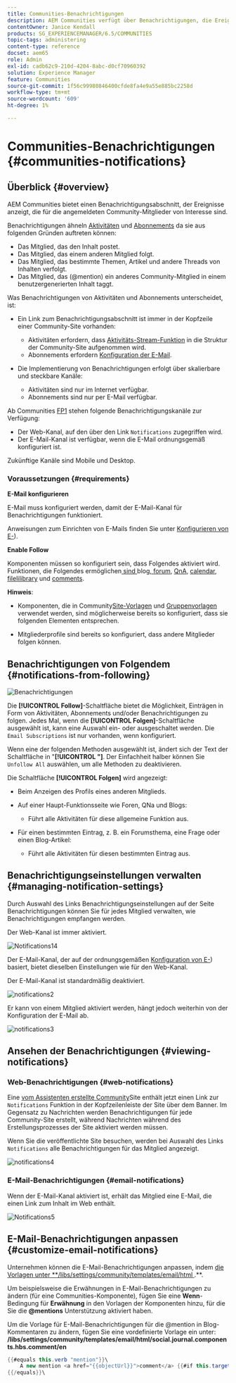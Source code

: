```yaml
---
title: Communities-Benachrichtigungen
description: AEM Communities verfügt über Benachrichtigungen, die Ereignisse anzeigen, die für das angemeldete Community-Mitglied von Interesse sind
contentOwner: Janice Kendall
products: SG_EXPERIENCEMANAGER/6.5/COMMUNITIES
topic-tags: administering
content-type: reference
docset: aem65
role: Admin
exl-id: cadb62c9-210d-4204-8abc-d0cf70960392
solution: Experience Manager
feature: Communities
source-git-commit: 1f56c99980846400cfde8fa4e9a55e885bc2258d
workflow-type: tm+mt
source-wordcount: '609'
ht-degree: 1%

---
```


# Communities-Benachrichtigungen {#communities-notifications}

## Überblick {#overview}

AEM Communities bietet einen Benachrichtigungsabschnitt, der Ereignisse anzeigt, die für die angemeldeten Community-Mitglieder von Interesse sind.

Benachrichtigungen ähneln [Aktivitäten](/help/communities/essentials-activities.md) und [Abonnements](/help/communities/subscriptions.md) da sie aus folgenden Gründen auftreten können:

* Das Mitglied, das den Inhalt postet.
* Das Mitglied, das einem anderen Mitglied folgt.
* Das Mitglied, das bestimmte Themen, Artikel und andere Threads von Inhalten verfolgt.
* Das Mitglied, das (@mention) ein anderes Community-Mitglied in einem benutzergenerierten Inhalt taggt.

Was Benachrichtigungen von Aktivitäten und Abonnements unterscheidet, ist:

* Ein Link zum Benachrichtigungsabschnitt ist immer in der Kopfzeile einer Community-Site vorhanden:

   * Aktivitäten erfordern, dass [Aktivitäts-Stream-Funktion](/help/communities/functions.md#activity-stream-function) in die Struktur der Community-Site aufgenommen wird.
   * Abonnements erfordern [Konfiguration der E-Mail](/help/communities/email.md).

* Die Implementierung von Benachrichtigungen erfolgt über skalierbare und steckbare Kanäle:

   * Aktivitäten sind nur im Internet verfügbar.
   * Abonnements sind nur per E-Mail verfügbar.

Ab Communities [FP1](/help/communities/deploy-communities.md#latestfeaturepack) stehen folgende Benachrichtigungskanäle zur Verfügung:

* Der Web-Kanal, auf den über den Link `Notifications` zugegriffen wird.
* Der E-Mail-Kanal ist verfügbar, wenn die E-Mail ordnungsgemäß konfiguriert ist.

Zukünftige Kanäle sind Mobile und Desktop.

### Voraussetzungen {#requirements}

**E-Mail konfigurieren**

E-Mail muss konfiguriert werden, damit der E-Mail-Kanal für Benachrichtigungen funktioniert.

Anweisungen zum Einrichten von E-Mails finden Sie unter [Konfigurieren von E-](/help/communities/analytics.md)).

**Enable Follow**

Komponenten müssen so konfiguriert sein, dass Folgendes aktiviert wird. Funktionen, die Folgendes ermöglichen[ sind ](/help/communities/blog-feature.md)blog[, forum](/help/communities/forum.md), [QnA](/help/communities/working-with-qna.md), [calendar](/help/communities/calendar.md), [filelilibrary](/help/communities/file-library.md) und [comments](/help/communities/comments.md).

**Hinweis**:

* Komponenten, die in Community[Site-Vorlagen](/help/communities/sites.md) und [Gruppenvorlagen](/help/communities/tools-groups.md) verwendet werden, sind möglicherweise bereits so konfiguriert, dass sie folgenden Elementen entsprechen.

* Mitgliederprofile sind bereits so konfiguriert, dass andere Mitglieder folgen können.

## Benachrichtigungen von Folgendem {#notifications-from-following}

![Benachrichtigungen](assets/notifications.png)

Die **[!UICONTROL Follow]**-Schaltfläche bietet die Möglichkeit, Einträgen in Form von Aktivitäten, Abonnements und/oder Benachrichtigungen zu folgen. Jedes Mal, wenn die **[!UICONTROL Folgen]**-Schaltfläche ausgewählt ist, kann eine Auswahl ein- oder ausgeschaltet werden. Die `Email Subscriptions` ist nur vorhanden, wenn konfiguriert.

Wenn eine der folgenden Methoden ausgewählt ist, ändert sich der Text der Schaltfläche in &quot;**[!UICONTROL &quot;]**. Der Einfachheit halber können Sie `Unfollow All` auswählen, um alle Methoden zu deaktivieren.

Die Schaltfläche **[!UICONTROL Folgen]** wird angezeigt:

* Beim Anzeigen des Profils eines anderen Mitglieds.
* Auf einer Haupt-Funktionsseite wie Foren, QNa und Blogs:

   * Führt alle Aktivitäten für diese allgemeine Funktion aus.

* Für einen bestimmten Eintrag, z. B. ein Forumsthema, eine Frage oder einen Blog-Artikel:

   * Führt alle Aktivitäten für diesen bestimmten Eintrag aus.

## Benachrichtigungseinstellungen verwalten {#managing-notification-settings}

Durch Auswahl des Links Benachrichtigungseinstellungen auf der Seite Benachrichtigungen können Sie für jedes Mitglied verwalten, wie Benachrichtigungen empfangen werden.

Der Web-Kanal ist immer aktiviert.

![Notifications14](assets/notifications1.png)

Der E-Mail-Kanal, der auf der ordnungsgemäßen [Konfiguration von E-](/help/communities/email.md)) basiert, bietet dieselben Einstellungen wie für den Web-Kanal.

Der E-Mail-Kanal ist standardmäßig deaktiviert.

![notifications2](assets/notifications2.png)

Er kann von einem Mitglied aktiviert werden, hängt jedoch weiterhin von der Konfiguration der E-Mail ab.

![notifications3](assets/notifications3.png)

## Ansehen der Benachrichtigungen {#viewing-notifications}

### Web-Benachrichtigungen {#web-notifications}

Eine [vom Assistenten erstellte Community](/help/communities/sites-console.md)Site enthält jetzt einen Link zur `Notifications` Funktion in der Kopfzeilenleiste der Site über dem Banner. Im Gegensatz zu Nachrichten werden Benachrichtigungen für jede Community-Site erstellt, während Nachrichten während des Erstellungsprozesses der Site aktiviert werden müssen.

Wenn Sie die veröffentlichte Site besuchen, werden bei Auswahl des Links `Notifications` alle Benachrichtigungen für das Mitglied angezeigt.

![notifications4](assets/notifications4.png)

### E-Mail-Benachrichtigungen {#email-notifications}

Wenn der E-Mail-Kanal aktiviert ist, erhält das Mitglied eine E-Mail, die einen Link zum Inhalt im Web enthält.

![Notifications5](assets/notifications5.png)

## E-Mail-Benachrichtigungen anpassen {#customize-email-notifications}

Unternehmen können die E-Mail-Benachrichtigungen anpassen, indem [ die Vorlagen unter **/libs/settings/community/templates/email/html ](/help/communities/client-customize.md#overlays).**.

Um beispielsweise die Erwähnungen in E-Mail-Benachrichtigungen zu ändern (für eine Communities-Komponente), fügen Sie eine **Wenn**-Bedingung für **Erwähnung** in den Vorlagen der Komponenten hinzu, für die Sie die **@mentions** Unterstützung aktiviert haben.

Um die Vorlage für E-Mail-Benachrichtigungen für die @mention in Blog-Kommentaren zu ändern, fügen Sie eine vordefinierte Vorlage ein unter: **/libs/settings/community/templates/email/html/social.journal.components.hbs.comment/en**

```java
{{#equals this.verb "mention"}}\
    A new mention <a href="{{objectUrl}}">comment</a> {{#if this.target.properties.[jcr:title]}}to the article "{{{target.displayName}}}" {{/if}}was added by {{{user.name}}} on {{dateUtil this.published format="EEE, d MMM yyyy HH:mm:ss z"}}.\n \
{{/equals}}\
```
